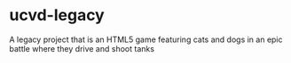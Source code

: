 # ucvd-legacy
A legacy project that is an HTML5 game featuring cats and dogs in an epic battle where they drive and shoot tanks
